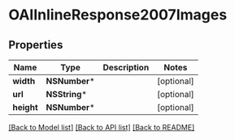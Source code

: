 # OAIInlineResponse2007Images

## Properties
Name | Type | Description | Notes
------------ | ------------- | ------------- | -------------
**width** | **NSNumber*** |  | [optional] 
**url** | **NSString*** |  | [optional] 
**height** | **NSNumber*** |  | [optional] 

[[Back to Model list]](../README.md#documentation-for-models) [[Back to API list]](../README.md#documentation-for-api-endpoints) [[Back to README]](../README.md)


